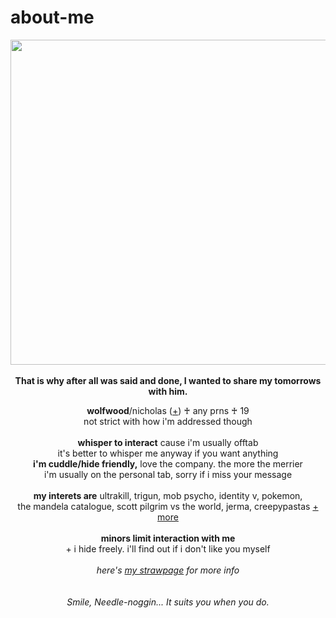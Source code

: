 # about-me
<p align="center">
  <img src="https://cdn.discordapp.com/attachments/1023514526181756989/1153185759487078480/image.png" width="520px">
  <br><br><b>That is why after all was said and done, I wanted to share my tomorrows with him.</b>
  </p>
<p align="center">
  <b>wolfwood</b>/nicholas (<a href="https://en.pronouns.page/@vashwood-">+</a>) ♰ any prns ♰ 19
  <br>not strict with how i'm addressed though
  <br><br>
<b>whisper to interact</b> cause i'm usually offtab
<br>it's better to whisper me anyway if you want anything
<br><b>i'm cuddle/hide friendly,</b> love the company. the more the merrier
<br>i'm usually on the personal tab, sorry if i miss your message
<br><br>
<b>my interets are</b>
ultrakill, trigun, mob psycho, identity v, pokemon,
<br>the mandela catalogue, scott pilgrim vs the world, jerma, creepypastas <a href="https://rentry.co/wolfwood_">+ more</a>
<br><br><b>minors limit interaction with me</b>
<br>+ i hide freely. i'll find out if i don't like you myself
<br><br><i>here's <a href="https://vashwoods.straw.page">my strawpage</a> for more info</i>
<br> <br>
<br><i>Smile, Needle-noggin... It suits you when you do.</i>
</p>
